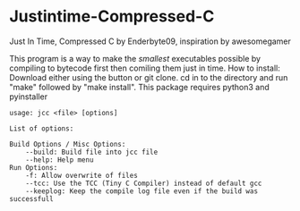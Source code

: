 # Justintime-Compressed-C

Just In Time, Compressed C
by Enderbyte09, inspiration by awesomegamer

This program is a way to make the *smallest* executables possible by compiling to bytecode first then comiling them just in time. 
How to install:
Download either using the button or git clone. cd in to the directory and run "make" followed by "make install". This package requires python3 and pyinstaller

    usage: jcc <file> [options]

    List of options:

    Build Options / Misc Options:
        --build: Build file into jcc file
        --help: Help menu
    Run Options:
        -f: Allow overwrite of files
        --tcc: Use the TCC (Tiny C Compiler) instead of default gcc
        --keeplog: Keep the compile log file even if the build was successfull
